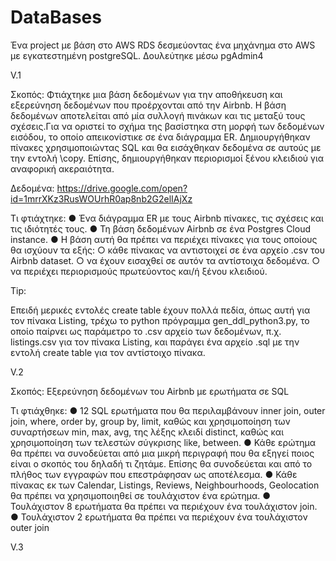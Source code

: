 # DataBases
Ένα project με βάση στο AWS RDS δεσμεύοντας ένα μηχάνημα στο AWS με εγκατεστημένη postgreSQL. Δουλεύτηκε μέσω pgAdmin4

V.1

Σκοπός:
Φτιάχτηκε μια βάση δεδομένων για την αποθήκευση και εξερεύνηση δεδομένων που προέρχονται από την Airbnb. Η βάση δεδομένων αποτελείται από μία συλλογή πινάκων και τις μεταξύ τους
σχέσεις.Για να οριστεί το σχήμα της βασίστηκα στη μορφή των δεδομένων εισόδου, το οποίο απεικονίστικε σε ένα διάγραμμα ER.
Δημιουργήθηκαν πίνακες χρησιμοποιώντας SQL και θα εισάχθηκαν δεδομένα σε αυτούς με την εντολή \copy. Επίσης, δημιουργήθηκαν περιορισμοί ξένου κλειδιού για αναφορική ακεραιότητα.

Δεδομένα:
https://drive.google.com/open?id=1mrrXKz3RusWOUrhR0ap8nb2G2elIAjXz

Τι φτιάχτηκε:
● Ένα διάγραμμα ER με τους Airbnb πίνακες, τις σχέσεις και τις ιδιότητές τους.
● Τη βάση δεδομένων Airbnb σε ένα Postgres Cloud instance.
● Η βάση αυτή θα πρέπει να περιέχει πίνακες για τους οποίους θα ισχύουν τα εξής:
○ κάθε πίνακας να αντιστοιχεί σε ένα αρχείο .csv του Airbnb dataset.
○ να έχουν εισαχθεί σε αυτόν τα αντίστοιχα δεδομένα.
○ να περιέχει περιορισμούς πρωτεύοντος και/ή ξένου κλειδιού.

Tip:

Επειδή μερικές εντολές create table έχουν πολλά πεδία, όπως αυτή για τον πίνακα Listing, τρέχω το python πρόγραμμα gen_ddl_python3.py, το οποίο παίρνει ως παράμετρο το .csv αρχείο
των δεδομένων, π.χ. listings.csv για τον πίνακα Listing, και παράγει ένα αρχείο .sql με την εντολή create table για τον αντίστοιχο πίνακα. 


V.2

Σκοπός:
Εξερεύνηση δεδομένων του Airbnb με ερωτήματα σε SQL

Τι φτιάχθηκε:
● 12 SQL ερωτήματα που θα περιλαμβάνουν inner join, outer join, where,
order by, group by, limit, καθώς και χρησιμοποίηση των συναρτήσεων min,
max, avg, της λέξης κλειδί distinct, καθώς και χρησιμοποίηση των τελεστών
σύγκρισης like, between.
● Κάθε ερώτημα θα πρέπει να συνοδεύεται από μια μικρή περιγραφή που θα εξηγεί ποιος
είναι ο σκοπός του δηλαδή τι ζητάμε. Επίσης θα συνοδεύεται και από το πλήθος των
εγγραφών που επεστράφησαν ως αποτέλεσμα.
● Κάθε πίνακας εκ των Calendar, Listings, Reviews, Neighbourhoods, Geolocation θα
πρέπει να χρησιμοποιηθεί σε τουλάχιστον ένα ερώτημα.
● Τουλάχιστον 8 ερωτήματα θα πρέπει να περιέχουν ένα τουλάχιστον join.
● Τουλάχιστον 2 ερωτήματα θα πρέπει να περιέχουν ένα τουλάχιστον outer join

V.3
